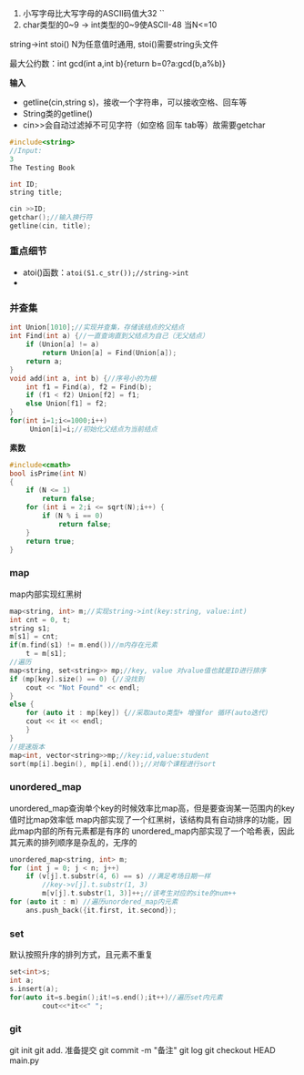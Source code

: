 1. 小写字母比大写字母的ASCII码值大32
``
3. char类型的0~9 -> int类型的0~9使ASCII-48 当N<=10

string->int stoi() N为任意值时通用, stoi()需要string头文件

最大公约数：int gcd(int a,int b){return b=0?a:gcd(b,a%b)}

**输入**
- getline(cin,string s)，接收一个字符串，可以接收空格、回车等
- String类的getline()
- cin>>会自动过滤掉不可见字符（如空格 回车 tab等）故需要getchar
```C++
#include<string>
//Input: 
3
The Testing Book

int ID;
string title;

cin >>ID;
getchar();//输入换行符
getline(cin, title);
```
### 重点细节
- atoi()函数：`atoi(S1.c_str());//string->int`
- 
### 并查集
```C++
int Union[1010];//实现并查集，存储该结点的父结点
int Find(int a) {//一直查询直到父结点为自己（无父结点）
    if (Union[a] != a) 
    	return Union[a] = Find(Union[a]);
    return a;
}
void add(int a, int b) {//序号小的为根
    int f1 = Find(a), f2 = Find(b);
    if (f1 < f2) Union[f2] = f1;
    else Union[f1] = f2;
}
for(int i=1;i<=1000;i++)
     Union[i]=i;//初始化父结点为当前结点
```
**素数**
```C++
#include<cmath>
bool isPrime(int N)
{
	if (N <= 1)
		return false;
	for (int i = 2;i <= sqrt(N);i++) {
		if (N % i == 0)
			return false;
	}
	return true;
}
```

### map
map内部实现红黑树
```C++
map<string, int> m;//实现string->int(key:string, value:int)
int cnt = 0, t;
string s1;
m[s1] = cnt;
if(m.find(s1) != m.end())//m内存在元素
	t = m[s1];
//遍历
map<string, set<string>> mp;//key, value 对value值也就是ID进行排序
if (mp[key].size() == 0) {//没找到
	cout << "Not Found" << endl;
}
else {
	for (auto it : mp[key]) {//采取auto类型+ 增强for 循环(auto迭代)
	cout << it << endl;
	}
}
//提速版本
map<int, vector<string>>mp;//key:id,value:student
sort(mp[i].begin(), mp[i].end());//对每个课程进行sort
```

### unordered_map
unordered_map查询单个key的时候效率比map高，但是要查询某一范围内的key值时比map效率低
map内部实现了一个红黑树，该结构具有自动排序的功能，因此map内部的所有元素都是有序的
unordered_map内部实现了一个哈希表，因此其元素的排列顺序是杂乱的，无序的
```C++
unordered_map<string, int> m;
for (int j = 0; j < n; j++)
    if (v[j].t.substr(4, 6) == s) //满足考场日期一样
    	//key->v[j].t.substr(1, 3)
    	m[v[j].t.substr(1, 3)]++;//该考生对应的site的num++
for (auto it : m) //遍历unordered_map内元素
	ans.push_back({it.first, it.second});
```

### set
默认按照升序的排列方式，且元素不重复
```C++
set<int>s;
int a;
s.insert(a);
for(auto it=s.begin();it!=s.end();it++)//遍历set内元素
    	cout<<*it<<" ";
```
### git
git init
git add. 准备提交
git commit -m "备注"
git log
git checkout HEAD main.py
